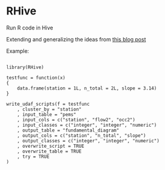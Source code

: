 # RHive

Run R code in Hive

Extending and generalizing the ideas from [this blog
post](http://clarkfitzg.github.io/2017/10/31/3-billion-rows-with-R/)


Example:

```{R}

library(RHive)

testfunc = function(x)
{
    data.frame(station = 1L, n_total = 2L, slope = 3.14)
}

write_udaf_scripts(f = testfunc
    , cluster_by = "station"
    , input_table = "pems"
    , input_cols = c("station", "flow2", "occ2")
    , input_classes = c("integer", "integer", "numeric")
    , output_table = "fundamental_diagram"
    , output_cols = c("station", "n_total", "slope")
    , output_classes = c("integer", "integer", "numeric")
    , overwrite_script = TRUE
    , overwrite_table = TRUE
    , try = TRUE
)

```
